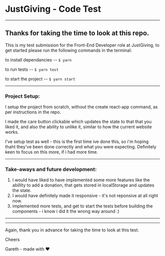 # JustGiving - Code Test


**********

## Thanks for taking the time to look at this repo.


This is my test submission for the Front-End Developer role at JustGiving, to get started please run the following commands in the terminal:

to install dependancies -- `$ yarn`

to run tests -- `$ yarn test`

to start the project -- `$ yarn start`


***********

### Project Setup:

I setup the project from scratch, without the create react-app command, as per instructions in the repo.

I made the care button clickable which updates the state to that that you liked it, and also the ability to unlike it, similar to how the current website works.

I've setup test as well - this is the first time ive done this, so i'm hoping thaht they've been done correctly and what you were expecting. Definitely keen to focus on this more, if i had more time.


************

### Take-aways and future development:
1. I would have liked to have implemented some more features like the abillity to add a donation, that gets stored in localStorage and updates the state.
2. I would have definitely made it responsive - it's not reponsive at all right now.
3. implemented more tests, and get to start the tests before building the components - i know i did it the wrong way around :)


**********
**********

Again, thank you in advance for taking the time to look at this test.

Cheers

Gareth - made with ❤️
